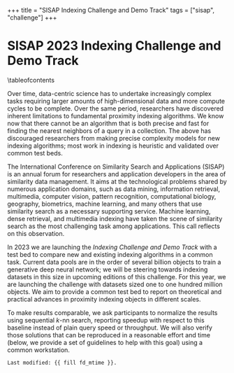 +++
title = "SISAP Indexing Challenge and Demo Track"
tags = ["sisap", "challenge"]
+++

# SISAP 2023 Indexing Challenge and Demo Track 

\tableofcontents <!-- you can use \toc as well -->

Over time, data-centric science has to undertake increasingly complex tasks requiring larger amounts of high-dimensional data and more compute cycles to be complete. Over the same period, researchers have discovered inherent limitations to fundamental proximity indexing algorithms. We know now that there cannot be an algorithm that is both precise and fast for finding the nearest neighbors of a query in a collection. The above has discouraged researchers from making precise complexity models for new indexing algorithms; most work in indexing is heuristic and validated over common test beds.

The International Conference on Similarity Search and Applications (SISAP) is an annual forum for researchers and application developers in the area of similarity data management. It aims at the technological problems shared by numerous application domains, such as data mining, information retrieval, multimedia, computer vision, pattern recognition, computational biology, geography, biometrics, machine learning, and many others that use similarity search as a necessary supporting service. Machine learning, dense retrieval, and multimedia indexing have taken the scene of similarity search as the most challenging task among applications. This call reflects on this observation.

In 2023 we are launching the _Indexing Challenge and Demo Track_ with a test bed to compare new and existing indexing algorithms in a common task. Current data pools are in the order of several billion objects to train a generative deep neural network; we will be steering towards indexing datasets in this size in upcoming editions of this challenge. For this year, we are launching the challenge with datasets sized one to one hundred million objects. We aim to provide a common test bed to report on theoretical and practical advances in proximity indexing objects in different scales.

To make results comparable, we ask participants to normalize the results using sequential $k$-nn search, reporting speedup with respect to this baseline instead of plain query speed or throughput. We will also verify those solutions that can be reproduced in a reasonable effort and time (below, we provide a set of guidelines to help with this goal) using a common workstation.


```html
Last modified: {{ fill fd_mtime }}.
```
